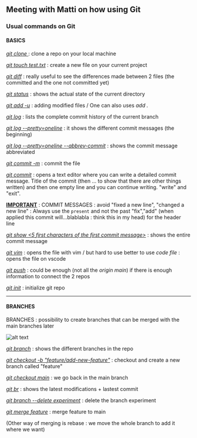 ## Meeting with Matti on how using Git

### Usual commands on Git

#### BASICS

<ins>*git clone <URL>*</ins> : clone a repo on your local machine

<ins>*git touch test.txt*</ins> : create a new file on your current project

<ins>*git diff*</ins> : really useful to see the differences made between 2 files (the committed and the one not committed yet)

<ins>*git status*</ins> : shows the actual state of the current directory

<ins>*git add -u*</ins> : adding modified files / One can also uses *add .*

<ins>*git log*</ins> : lists the complete commit history of the current branch

<ins>*git log --pretty=oneline*</ins> : it shows the different commit messages (the beginning)

<ins>*git log --pretty=oneline --abbrev-commit*</ins> : shows the commit message abbreviated

<ins>*git commit -m*</ins> : commit the file 

<ins>*git commit*</ins> : opens a text editor where you can write a detailed commit message. Title of the commit (then ... to show that there are other things written) and then one empty line and you can continue writing. "write" and "exit".

<ins>**IMPORTANT**</ins> : COMMIT MESSAGES : avoid "fixed a new line", "changed a new line" : Always use the `present` and not the past "fix","add" (when applied this commit will...blablabla : think this in my head) for the header line

<ins>*git show <5 first characters of the first commit message>*</ins> : shows the entire commit message

<ins>*git vim*</ins> : opens the file with vim / but hard to use better to use *code file* : opens the file on vscode

<ins>*git push*</ins> : could be enough (not all the *origin main*) if there is enough information to connect the 2 repos

<ins>*git init*</ins> : initialize git repo

---

#### BRANCHES

BRANCHES : possibility to create branches that can be merged with the main branches later

![alt text]("C:\Users\evele\Documents\Markdown\branches.png")
 
<ins>*git branch*</ins> : shows the different branches in the repo

<ins>*git checkout -b "feature/add-new-feature"*</ins> : checkout and create a new branch called "feature"

<ins>*git checkout main*</ins> : we go back in the main branch

<ins>*git br*</ins> : shows the latest modifications + lastest commit

<ins>*git branch --delete experiment*</ins> : delete the branch experiment

<ins>*git merge feature*</ins> : merge feature to main

(Other way of merging is rebase : we move the whole branch to add it where we want)

